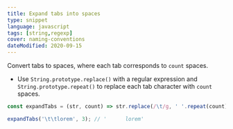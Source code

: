 ```yaml
---
title: Expand tabs into spaces
type: snippet
language: javascript
tags: [string,regexp]
cover: naming-conventions
dateModified: 2020-09-15
---
```


Convert tabs to spaces, where each tab corresponds to `count` spaces.

- Use `String.prototype.replace()` with a regular expression and `String.prototype.repeat()` to replace each tab character with `count` spaces.

```js
const expandTabs = (str, count) => str.replace(/\t/g, ' '.repeat(count));

expandTabs('\t\tlorem', 3); // '      lorem'
```
